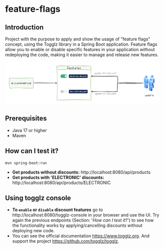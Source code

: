 # feature-flags

## Introduction

Project with the purpose to apply and show the usage of "feature flags" concept, using the Togglz library in a Spring Boot application. 
Feature flags allow you to enable or disable specific features in your application without redeploying the code, making it easier to manage and release new features.

![feature-flags.png](doc/feature-flags.png)

## Prerequisites

- Java 17 or higher
- Maven

## How can I test it?

```
mvn spring-boot:run
```

- **Get products without discounts:** http://localhost:8080/api/products
- **Get products with 'ELECTRONIC' discounts:** http://localhost:8080/api/products/ELECTRONIC

## Using togglz console

- **To `enable` or `disable` discount features** go to http://localhost:8080/togglz-console in your browser and use the UI.
  Try again the previous endpoints (Section: '_How can I test it_?') to see how the functionality works by applying/cancelling discounts without deploying new code.
- You can see the official documentation https://www.togglz.org. And support the project https://github.com/togglz/togglz.